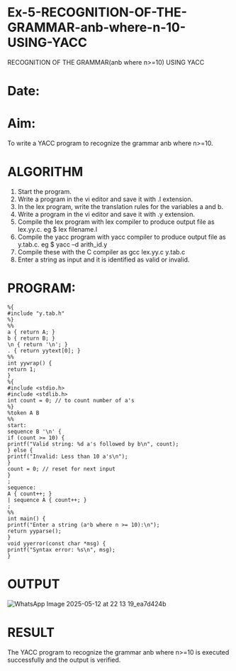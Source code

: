 # Ex-5-RECOGNITION-OF-THE-GRAMMAR-anb-where-n-10-USING-YACC
RECOGNITION OF THE GRAMMAR(anb where n>=10) USING YACC
# Date:
# Aim:
To write a YACC program to recognize the grammar anb where n>=10.
# ALGORITHM
1.	Start the program.
2.	Write a program in the vi editor and save it with .l extension.
3.	In the lex program, write the translation rules for the variables a and b.
4.	Write a program in the vi editor and save it with .y extension.
5.	Compile the lex program with lex compiler to produce output file as lex.yy.c. eg $ lex filename.l
6.	Compile the yacc program with yacc compiler to produce output file as y.tab.c. eg $ yacc –d arith_id.y
7.	Compile these with the C compiler as gcc lex.yy.c y.tab.c
8.	Enter a string as input and it is identified as valid or invalid.
# PROGRAM:
~~~
%{
#include "y.tab.h"
%}
%%
a { return A; }
b { return B; }
\n { return '\n'; }
. { return yytext[0]; }
%%
int yywrap() {
return 1;
}
%{
#include <stdio.h>
#include <stdlib.h>
int count = 0; // to count number of a's
%}
%token A B
%%
start:
sequence B '\n' {
if (count >= 10) {
printf("Valid string: %d a's followed by b\n", count);
} else {
printf("Invalid: Less than 10 a's\n");
}
count = 0; // reset for next input
}
;
sequence:
A { count++; }
| sequence A { count++; }
;
%%
int main() {
printf("Enter a string (aⁿb where n >= 10):\n");
return yyparse();
}
void yyerror(const char *msg) {
printf("Syntax error: %s\n", msg);
}
~~~
# OUTPUT
![WhatsApp Image 2025-05-12 at 22 13 19_ea7d424b](https://github.com/user-attachments/assets/bce56301-d856-4bae-b980-1105edbae0c8)


# RESULT
The YACC program to recognize the grammar anb where n>=10 is executed successfully and the output is verified.
